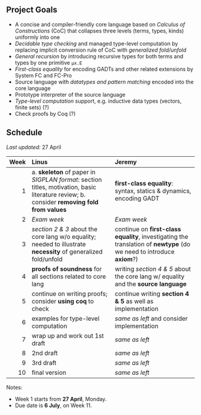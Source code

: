## Project Goals

* A concise and compiler-friendly core language based on _Calculus of Constructions_ (CoC) that collapses three levels (terms, types, kinds) uniformly into one
* _Decidable type checking_ and managed type-level computation by replacing implicit conversion rule of CoC with _generalized fold/unfold_
* _General recursion_ by introducing recursive types for both terms and types by one primitive `μx.E`
* _First-class equality_ for encoding GADTs and other related extensions by System FC and FC-Pro
* Source language with _datatypes and pattern matching_ encoded into the core language
* Prototype interpreter of the source language
* _Type-level computation_ support, e.g. inductive data types (vectors, finite sets) (?)
* Check proofs by Coq (?)

## Schedule

_Last updated:_ 27 April

Week | Linus | Jeremy
---: | :--- | :---
1 | a. __skeleton__ of paper in _SIGPLAN format_: section titles, motivation, basic literature review; b. consider __removing fold from values__ | __first-class equality__: syntax, statics & dynamics, encoding GADT
2 | _Exam week_ | _Exam week_
3 | _section 2 & 3_ about the core lang w/o equality; needed to illustrate __necessity__ of generalized fold/unfold | continue on __first-class equality__, investigating the translation of __newtype__ (do we need to introduce __axiom__?)
4 | __proofs of soundness__ for all sections related to core lang | writing _section 4 & 5_ about the core lang w/ equality and the __source language__
5 | continue on writing proofs; consider __using coq__ to check | continue writing __section 4 & 5__ as well as implementation
6 | examples for type-level computation | _same as left_ and consider implementation
7 | wrap up and work out 1st draft | _same as left_
8 | 2nd draft | _same as left_
9 | 3rd draft | _same as left_
10 | final version | _same as left_


Notes:

* Week 1 starts from __27 April__, Monday.
* Due date is __6 July__, on Week 11.